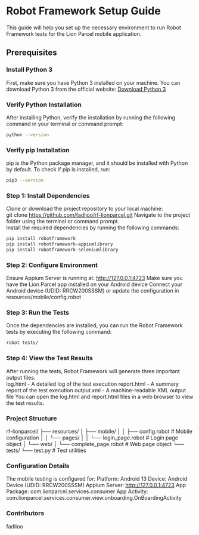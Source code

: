 # Robot Framework Setup Guide

This guide will help you set up the necessary environment to run Robot Framework tests for the Lion Parcel mobile application.

## Prerequisites

### Install Python 3
First, make sure you have Python 3 installed on your machine. You can download Python 3 from the official website:
[Download Python 3](https://www.python.org/downloads/)

### Verify Python Installation
After installing Python, verify the installation by running the following command in your terminal or command prompt:

```bash
python --version
```

### Verify pip Installation
pip is the Python package manager, and it should be installed with Python by default. To check if pip is installed, run:
```bash
pip3 --version
```

### Step 1: Install Dependencies
Clone or download the project repository to your local machine:  
git clone https://github.com/fadlioo/rf-lionparcel.git
Navigate to the project folder using the terminal or command prompt.  
Install the required dependencies by running the following commands:
```bash  
pip install robotframework
pip install robotframework-appiumlibrary
pip install robotframework-seleniumlibrary
```

### Step 2: Configure Environment
Ensure Appium Server is running at: http://127.0.0.1:4723
Make sure you have the Lion Parcel app installed on your Android device
Connect your Android device (UDID: RRCW200SSSM) or update the configuration in resources/mobile/config.robot

### Step 3: Run the Tests
Once the dependencies are installed, you can run the Robot Framework tests by executing the following command:
```bash  
robot tests/
```

### Step 4: View the Test Results
After running the tests, Robot Framework will generate three important output files:  
log.html - A detailed log of the test execution
report.html - A summary report of the test execution
output.xml - A machine-readable XML output file
You can open the log.html and report.html files in a web browser to view the test results.

### Project Structure

rf-lionparcel/
├── resources/
│   ├── mobile/
│   │   ├── config.robot         # Mobile configuration
│   │   └── pages/
│   │       └── login_page.robot # Login page object
│   └── web/
│       └── complete_page.robot  # Web page object
└── tests/
    └── test.py                  # Test utilities

### Configuration Details
The mobile testing is configured for:
Platform: Android 13
Device: Android Device (UDID: RRCW200SSSM)
Appium Server: http://127.0.0.1:4723
App Package: com.lionparcel.services.consumer
App Activity: com.lionparcel.services.consumer.view.onboarding.OnBoardingActivity

### Contributors
fadlioo
